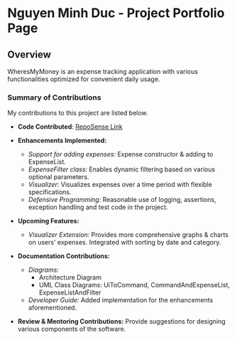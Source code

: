 # Nguyen Minh Duc - Project Portfolio Page

## Overview

WheresMyMoney is an expense tracking application with various functionalities 
optimized for convenient daily usage.

### Summary of Contributions

My contributions to this project are listed below.

* **Code Contributed**: [RepoSense Link](https://nus-cs2113-ay2425s1.github.io/tp-dashboard/?search=khsienkit&breakdown=true&sort=groupTitle%20dsc&sortWithin=title&since=2024-09-20&timeframe=commit&mergegroup=&groupSelect=groupByRepos&checkedFileTypes=docs~functional-code~test-code~other&tabOpen=true&tabType=authorship&tabAuthor=KHsienKit&tabRepo=AY2425S1-CS2113-W12-3%2Ftp%5Bmaster%5D&authorshipIsMergeGroup=false&authorshipFileTypes=docs~functional-code~test-code&authorshipIsBinaryFileTypeChecked=false&authorshipIsIgnoredFilesChecked=false)

* **Enhancements Implemented:**
    * *Support for adding expenses:* Expense constructor & adding to ExpenseList.
    * *ExpenseFilter class:* Enables dynamic filtering based on various optional parameters.
    * *Visualizer:* Visualizes expenses over a time period with flexible specifications.
    * *Defensive Programming:* Reasonable use of logging, assertions, exception handling and test code in the project. 

* **Upcoming Features:**
    * *Visualizer Extension:* Provides more comprehensive graphs & charts on users' expenses. Integrated with sorting by date and category.

* **Documentation Contributions:**
    * *Diagrams:* 
      * Architecture Diagram
      * UML Class Diagrams: UiToCommand, CommandAndExpenseList, ExpenseListAndFilter
    * *Developer Guide:* Added implementation for the enhancements aforementioned.

* **Review & Mentoring Contributions:** Provide suggestions for designing various components of the software.
